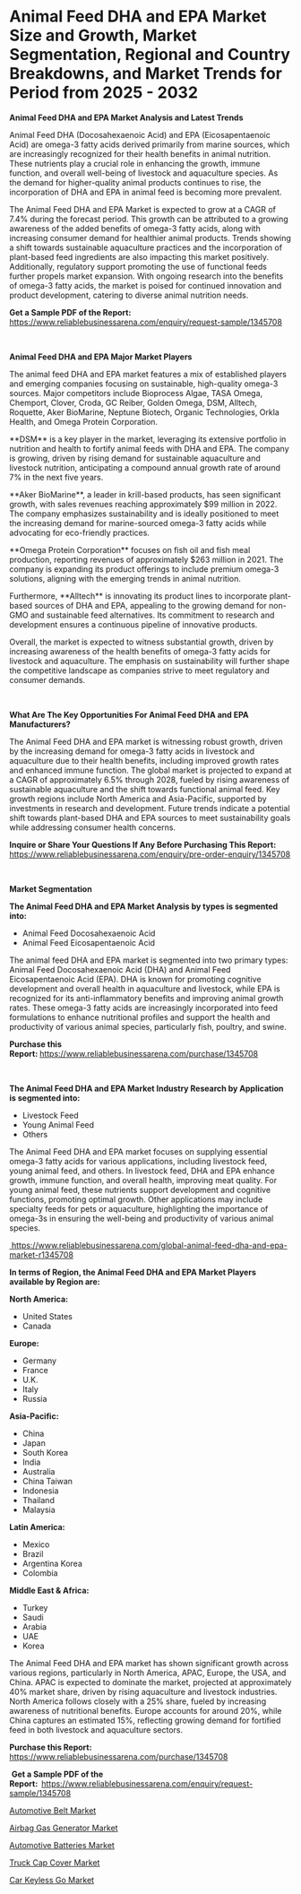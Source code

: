 <p><h1>Animal Feed DHA and EPA Market Size and Growth, Market Segmentation, Regional and Country Breakdowns, and Market Trends for Period from 2025 -  2032</h1></p><p><strong>Animal Feed DHA and EPA Market Analysis and Latest Trends</strong></p>
<p><p>Animal Feed DHA (Docosahexaenoic Acid) and EPA (Eicosapentaenoic Acid) are omega-3 fatty acids derived primarily from marine sources, which are increasingly recognized for their health benefits in animal nutrition. These nutrients play a crucial role in enhancing the growth, immune function, and overall well-being of livestock and aquaculture species. As the demand for higher-quality animal products continues to rise, the incorporation of DHA and EPA in animal feed is becoming more prevalent.</p><p>The Animal Feed DHA and EPA Market is expected to grow at a CAGR of 7.4% during the forecast period. This growth can be attributed to a growing awareness of the added benefits of omega-3 fatty acids, along with increasing consumer demand for healthier animal products. Trends showing a shift towards sustainable aquaculture practices and the incorporation of plant-based feed ingredients are also impacting this market positively. Additionally, regulatory support promoting the use of functional feeds further propels market expansion. With ongoing research into the benefits of omega-3 fatty acids, the market is poised for continued innovation and product development, catering to diverse animal nutrition needs.</p></p>
<p><strong>Get a Sample PDF of the Report:&nbsp;</strong> <a href="https://www.reliablebusinessarena.com/enquiry/request-sample/1345708?utm_campaign=2194&utm_medium=2&utm_source=Github&utm_content=ia&utm_term=02022025&utm_id=animal-feed-dha-and-epa">https://www.reliablebusinessarena.com/enquiry/request-sample/1345708</a></p>
<p>&nbsp;</p>
<p><strong>Animal Feed DHA and EPA Major Market Players</strong></p>
<p><p>The animal feed DHA and EPA market features a mix of established players and emerging companies focusing on sustainable, high-quality omega-3 sources. Major competitors include Bioprocess Algae, TASA Omega, Chemport, Clover, Croda, GC Reiber, Golden Omega, DSM, Alltech, Roquette, Aker BioMarine, Neptune Biotech, Organic Technologies, Orkla Health, and Omega Protein Corporation.</p><p>**DSM** is a key player in the market, leveraging its extensive portfolio in nutrition and health to fortify animal feeds with DHA and EPA. The company is growing, driven by rising demand for sustainable aquaculture and livestock nutrition, anticipating a compound annual growth rate of around 7% in the next five years.</p><p>**Aker BioMarine**, a leader in krill-based products, has seen significant growth, with sales revenues reaching approximately $99 million in 2022. The company emphasizes sustainability and is ideally positioned to meet the increasing demand for marine-sourced omega-3 fatty acids while advocating for eco-friendly practices.</p><p>**Omega Protein Corporation** focuses on fish oil and fish meal production, reporting revenues of approximately $263 million in 2021. The company is expanding its product offerings to include premium omega-3 solutions, aligning with the emerging trends in animal nutrition.</p><p>Furthermore, **Alltech** is innovating its product lines to incorporate plant-based sources of DHA and EPA, appealing to the growing demand for non-GMO and sustainable feed alternatives. Its commitment to research and development ensures a continuous pipeline of innovative products.</p><p>Overall, the market is expected to witness substantial growth, driven by increasing awareness of the health benefits of omega-3 fatty acids for livestock and aquaculture. The emphasis on sustainability will further shape the competitive landscape as companies strive to meet regulatory and consumer demands.</p></p>
<p>&nbsp;</p>
<p><strong>What Are The Key Opportunities For Animal Feed DHA and EPA Manufacturers?</strong></p>
<p><p>The Animal Feed DHA and EPA market is witnessing robust growth, driven by the increasing demand for omega-3 fatty acids in livestock and aquaculture due to their health benefits, including improved growth rates and enhanced immune function. The global market is projected to expand at a CAGR of approximately 6.5% through 2028, fueled by rising awareness of sustainable aquaculture and the shift towards functional animal feed. Key growth regions include North America and Asia-Pacific, supported by investments in research and development. Future trends indicate a potential shift towards plant-based DHA and EPA sources to meet sustainability goals while addressing consumer health concerns.</p></p>
<p><strong>Inquire or Share Your Questions If Any Before Purchasing This Report:</strong> <a href="https://www.reliablebusinessarena.com/enquiry/pre-order-enquiry/1345708?utm_campaign=2194&utm_medium=2&utm_source=Github&utm_content=ia&utm_term=02022025&utm_id=animal-feed-dha-and-epa">https://www.reliablebusinessarena.com/enquiry/pre-order-enquiry/1345708</a></p>
<p>&nbsp;</p>
<p><strong>Market Segmentation</strong></p>
<p><strong>The Animal Feed DHA and EPA Market Analysis by types is segmented into:</strong></p>
<p><ul><li>Animal Feed Docosahexaenoic Acid</li><li>Animal Feed Eicosapentaenoic Acid</li></ul></p>
<p><p>The animal feed DHA and EPA market is segmented into two primary types: Animal Feed Docosahexaenoic Acid (DHA) and Animal Feed Eicosapentaenoic Acid (EPA). DHA is known for promoting cognitive development and overall health in aquaculture and livestock, while EPA is recognized for its anti-inflammatory benefits and improving animal growth rates. These omega-3 fatty acids are increasingly incorporated into feed formulations to enhance nutritional profiles and support the health and productivity of various animal species, particularly fish, poultry, and swine.</p></p>
<p><strong>Purchase this Report:&nbsp;</strong><a href="https://www.reliablebusinessarena.com/purchase/1345708?utm_campaign=2194&utm_medium=2&utm_source=Github&utm_content=ia&utm_term=02022025&utm_id=animal-feed-dha-and-epa">https://www.reliablebusinessarena.com/purchase/1345708</a></p>
<p>&nbsp;</p>
<p><strong>The Animal Feed DHA and EPA Market Industry Research by Application is segmented into:</strong></p>
<p><ul><li>Livestock Feed</li><li>Young Animal Feed</li><li>Others</li></ul></p>
<p><p>The Animal Feed DHA and EPA market focuses on supplying essential omega-3 fatty acids for various applications, including livestock feed, young animal feed, and others. In livestock feed, DHA and EPA enhance growth, immune function, and overall health, improving meat quality. For young animal feed, these nutrients support development and cognitive functions, promoting optimal growth. Other applications may include specialty feeds for pets or aquaculture, highlighting the importance of omega-3s in ensuring the well-being and productivity of various animal species.</p></p>
<p><a href="https://www.reliablebusinessarena.com/global-animal-feed-dha-and-epa-market-r1345708?utm_campaign=2194&utm_medium=2&utm_source=Github&utm_content=ia&utm_term=02022025&utm_id=animal-feed-dha-and-epa">&nbsp;https://www.reliablebusinessarena.com/global-animal-feed-dha-and-epa-market-r1345708</a></p>
<p><strong>In terms of Region, the Animal Feed DHA and EPA Market Players available by Region are:</strong></p>
<p>
    <p> <strong> North America: </strong>
        <ul>
            <li>United States</li>
            <li>Canada</li>
        </ul>
        </p> 
    <p> <strong> Europe: </strong>
        <ul>
            <li>Germany</li>
            <li>France</li>
            <li>U.K.</li>
            <li>Italy</li>
            <li>Russia</li>
        </ul>
        </p> 
    <p> <strong> Asia-Pacific: </strong>
        <ul>
            <li>China</li>
            <li>Japan</li>
            <li>South Korea</li>
            <li>India</li>
            <li>Australia</li>
            <li>China Taiwan</li>
            <li>Indonesia</li>
            <li>Thailand</li>
            <li>Malaysia</li>
        </ul>
        </p> 
    <p> <strong> Latin America: </strong>
        <ul>
            <li>Mexico</li>
            <li>Brazil</li>
            <li>Argentina Korea</li>
            <li>Colombia</li>
        </ul>
        </p> 
    <p> <strong> Middle East & Africa: </strong>
        <ul>
            <li>Turkey</li>
            <li>Saudi</li>
            <li>Arabia</li>
            <li>UAE</li>
            <li>Korea</li>
        </ul>
    </p>
    </p>
<p><p>The Animal Feed DHA and EPA market has shown significant growth across various regions, particularly in North America, APAC, Europe, the USA, and China. APAC is expected to dominate the market, projected at approximately 40% market share, driven by rising aquaculture and livestock industries. North America follows closely with a 25% share, fueled by increasing awareness of nutritional benefits. Europe accounts for around 20%, while China captures an estimated 15%, reflecting growing demand for fortified feed in both livestock and aquaculture sectors.</p></p>
<p><strong>Purchase this Report: </strong><a href="https://www.reliablebusinessarena.com/purchase/1345708?utm_campaign=2194&utm_medium=2&utm_source=Github&utm_content=ia&utm_term=02022025&utm_id=animal-feed-dha-and-epa">https://www.reliablebusinessarena.com/purchase/1345708</a></p>
<p>&nbsp;<strong>Get a Sample PDF of the Report:&nbsp;&nbsp;</strong><a href="https://www.reliablebusinessarena.com/enquiry/request-sample/1345708?utm_campaign=2194&utm_medium=2&utm_source=Github&utm_content=ia&utm_term=02022025&utm_id=animal-feed-dha-and-epa">https://www.reliablebusinessarena.com/enquiry/request-sample/1345708</a></p>
<p><strong></strong></p>
<p><p><a href="https://www.linkedin.com/pulse/automotive-belt-market-outlook-anticipated-growth-projected-lvmge?utm_campaign=2194&utm_medium=2&utm_source=Github&utm_content=ia&utm_term=02022025&utm_id=animal-feed-dha-and-epa">Automotive Belt Market</a></p><p><a href="https://www.linkedin.com/pulse/detailed-report-airbag-gas-generator-market-value-segments-1ka6e?utm_campaign=2194&utm_medium=2&utm_source=Github&utm_content=ia&utm_term=02022025&utm_id=animal-feed-dha-and-epa">Airbag Gas Generator Market</a></p><p><a href="https://www.linkedin.com/pulse/comprehensive-automotive-batteries-market-report-2025-2032-wzfke?utm_campaign=2194&utm_medium=2&utm_source=Github&utm_content=ia&utm_term=02022025&utm_id=animal-feed-dha-and-epa">Automotive Batteries Market</a></p><p><a href="https://www.linkedin.com/pulse/truck-cap-cover-market-size-estimated-cagr-55-from-2025-2dnse?utm_campaign=2194&utm_medium=2&utm_source=Github&utm_content=ia&utm_term=02022025&utm_id=animal-feed-dha-and-epa">Truck Cap Cover Market</a></p><p><a href="https://www.linkedin.com/pulse/car-keyless-go-market-dynamics-projections-2025-2032-segmentation-ruhge?utm_campaign=2194&utm_medium=2&utm_source=Github&utm_content=ia&utm_term=02022025&utm_id=animal-feed-dha-and-epa">Car Keyless Go Market</a></p></p>